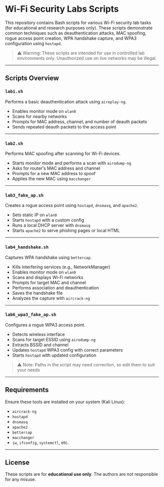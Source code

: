 # Wi-Fi Security Labs Scripts

This repository contains Bash scripts for various Wi-Fi security lab tasks (for educational and research purposes only). These scripts demonstrate common techniques such as deauthentication attacks, MAC spoofing, rogue access point creation, WPA handshake capture, and WPA3 configuration using `hostapd`.

> ⚠️ Warning: These scripts are intended for use in controlled lab environments only. Unauthorized use on live networks may be illegal.

---

## Scripts Overview

### `lab1.sh`
Performs a basic deauthentication attack using `aireplay-ng`.

- Enables monitor mode on `wlan0`
- Scans for nearby networks
- Prompts for MAC address, channel, and number of deauth packets
- Sends repeated deauth packets to the access point

---

### `lab2.sh`
Performs MAC spoofing after scanning for Wi-Fi devices.

- Starts monitor mode and performs a scan with `airodump-ng`
- Asks for router's MAC address and channel
- Prompts for a new MAC address to spoof
- Applies the new MAC using `macchanger`

---

### `lab3_fake_ap.sh`
Creates a rogue access point using `hostapd`, `dnsmasq`, and `apache2`.

- Sets static IP on `wlan0`
- Starts `hostapd` with a custom config
- Runs a local DHCP server with `dnsmasq`
- Starts `apache2` to serve phishing pages or local HTML

---

### `lab4_handshake.sh`
Captures WPA handshake using `bettercap`.

- Kills interfering services (e.g., NetworkManager)
- Enables monitor mode on `wlan0`
- Scans and displays Wi-Fi networks
- Prompts for target MAC and channel
- Performs association and deauthentication
- Saves the handshake file
- Analyzes the capture with `aircrack-ng`

---

### `lab6_wpa3_fake_ap.sh`
Configures a rogue WPA3 access point.

- Detects wireless interface
- Scans for target ESSID using `airodump-ng`
- Extracts BSSID and channel
- Updates `hostapd` WPA3 config with correct parameters
- Starts `hostapd` with updated configuration

> ⚠️ Note: Paths in the script may need correction, so edit them to suit your needs
---

## Requirements

Ensure these tools are installed on your system (Kali Linux):

- `aircrack-ng`
- `hostapd`
- `dnsmasq`
- `apache2`
- `bettercap`
- `macchanger`
- `iw`, `ifconfig`, `systemctl`, etc.

---

## License

These scripts are for **educational use only**. The authors are not responsible for any misuse.
